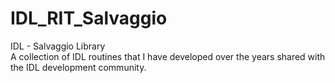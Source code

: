 # IDL_RIT_Salvaggio
IDL - Salvaggio Library<br />
A collection of IDL routines that I have developed over the years shared with the IDL development community.
